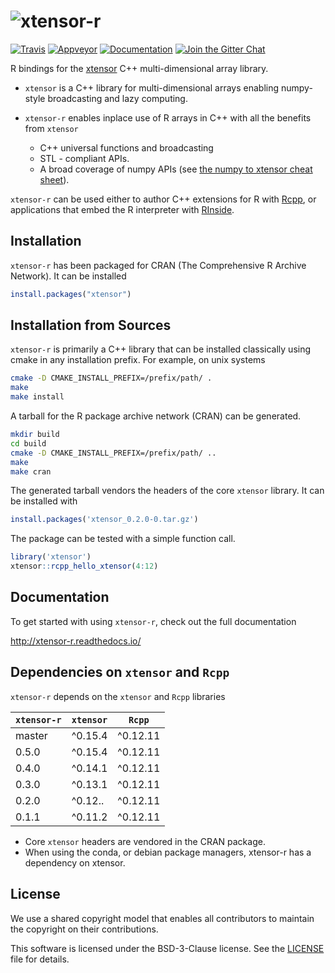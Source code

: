 # ![xtensor-r](http://quantstack.net/assets/images/xtensor-r.svg)

[![Travis](https://travis-ci.org/QuantStack/xtensor-r.svg?branch=master)](https://travis-ci.org/QuantStack/xtensor-r)
[![Appveyor](https://ci.appveyor.com/api/projects/status/5pe90pdw4wddaxx7?svg=true)](https://ci.appveyor.com/project/QuantStack/xtensor-r)
[![Documentation](http://readthedocs.org/projects/xtensor-r/badge/?version=latest)](https://xtensor-r.readthedocs.io/en/latest/?badge=latest)
[![Join the Gitter Chat](https://badges.gitter.im/Join%20Chat.svg)](https://gitter.im/QuantStack/Lobby?utm_source=badge&utm_medium=badge&utm_campaign=pr-badge&utm_content=badge)

R bindings for the [xtensor](https://github.com/QuantStack/xtensor) C++ multi-dimensional array library.

 - `xtensor` is a C++ library for multi-dimensional arrays enabling numpy-style broadcasting and lazy computing.
 - `xtensor-r` enables inplace use of R arrays in C++ with all the benefits from `xtensor`

     - C++ universal functions and broadcasting
     - STL - compliant APIs.
     - A broad coverage of numpy APIs (see [the numpy to xtensor cheat sheet](http://xtensor.readthedocs.io/en/latest/numpy.html)).

`xtensor-r` can be used either to author C++ extensions for R with [Rcpp](https://github.com/RcppCore/Rcpp), or applications that embed the R interpreter with [RInside](https://github.com/eddelbuettel/rinside).

## Installation

`xtensor-r` has been packaged for CRAN (The Comprehensive R Archive Network). It can be installed

```R
install.packages("xtensor")
```

## Installation from Sources

`xtensor-r` is primarily a C++ library that can be installed classically using cmake in any installation prefix. For example, on unix systems

```bash
cmake -D CMAKE_INSTALL_PREFIX=/prefix/path/ .
make
make install
```

A tarball for the R package archive network (CRAN) can be generated.

```bash
mkdir build
cd build
cmake -D CMAKE_INSTALL_PREFIX=/prefix/path/ ..
make
make cran
```

The generated tarball vendors the headers of the core `xtensor` library. It can be installed with

```R
install.packages('xtensor_0.2.0-0.tar.gz')
```

The package can be tested with a simple function call.

```R
library('xtensor')
xtensor::rcpp_hello_xtensor(4:12)
```

## Documentation

To get started with using `xtensor-r`, check out the full documentation

http://xtensor-r.readthedocs.io/

## Dependencies on `xtensor` and `Rcpp`

`xtensor-r` depends on the `xtensor` and `Rcpp` libraries

| `xtensor-r`  | `xtensor` | `Rcpp`   |
|--------------|-----------|----------|
| master       |  ^0.15.4  | ^0.12.11 |
| 0.5.0        |  ^0.15.4  | ^0.12.11 |
| 0.4.0        |  ^0.14.1  | ^0.12.11 |
| 0.3.0        |  ^0.13.1  | ^0.12.11 |
| 0.2.0        |  ^0.12..  | ^0.12.11 |
| 0.1.1        |  ^0.11.2  | ^0.12.11 |

 - Core `xtensor` headers are vendored in the CRAN package.
 - When using the conda, or debian package managers, xtensor-r has a dependency on xtensor.

## License

We use a shared copyright model that enables all contributors to maintain the copyright on their contributions.

This software is licensed under the BSD-3-Clause license. See the [LICENSE](LICENSE) file for details.
